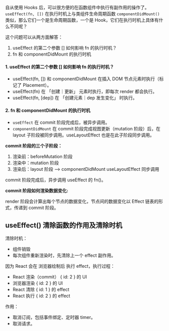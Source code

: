 自从使用 Hooks 后，可以很方便的在函数组件中执行有副作用的操作了。  
`useEffect(fn, [])` 在执行时机上与类组件生命周期函数 `componentDidMount()` 类似，那么它们一个是生命周期函数，一个是 Hook，它们在执行时机上具体有什么不同呢？

这个问题可以从两方面解答：
1. useEffect 的第二个参数 [] 如何影响 fn 的执行时机？
2. fn 和 componentDidMount 的执行时机


#### 1. useEffect 的第二个参数 [] 如何影响 fn 的执行时机？
- useEffect(fn, []) 和 componentDidMount 在插入 DOM 节点元素时执行（标记了 Placement）。
- useEffect(fn) 在 「创建｜更新」 元素时执行，即每次 render 都会执行。
- useEffect(fn, [dep]) 在 「创建元素｜dep 发生变化」 时执行。

#### 2. fn 和 componentDidMount 的执行时机
- `useEffect` 在 commit 阶段完成后，被异步调用。
- `componentDidMount` 在 commit 阶段完成视图更新（mutation 阶段）后，在 layout 子阶段被同步调用。useLayoutEffect 也是在此子阶段同步调用。

**commit 阶段的三个子阶段：**

1. 渲染前：beforeMutation 阶段
2. 渲染中：mutation 阶段
3. 渲染后：layout 阶段    -->  componentDidMount useLayoutEffect 同步调用

commit 阶段完成后，异步调用 useEffect 的 fn()。  


**commit 阶段如何渲染数据变化:**

render 阶段会计算出每个节点的数据变化，节点间的数据变化以 Effect 链表的形式，传递到 commit 阶段。

## useEffect() 清除函数的作用及清除时机

清除时机： 

- 组件销毁
- 每次组件重新渲染时，先清除上一个 effect 副作用。


因为 React 会在 浏览器绘制后 执行 effect，执行过程：
- React 渲染（commit） { id: 2 } 的 UI
- 浏览器渲染 { id: 2 } 的 UI
- React 清除 { id: 1 } 的 effect
- React 执行 { id: 2 } 的 effect


作用： 
- 取消订阅，包括事件绑定、定时器 timer。
- 取消请求。
